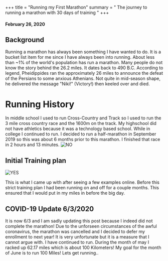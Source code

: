 +++ title = "Running my First Marathon" 
summary = " The journey to running a marathon with 30 days of training " 
+++
#### February 26, 2020
## Background 
Running a marathon has always been something I have wanted to do. It is a bucket list item for me since I have always been into running. About less than ~1% of the world's population has run a marathon. Many people do not know the story behind the 26.2 miles. It dates back to 490 B.C. According to legend, Pheidippides ran the approximately 26 miles to announce the defeat of the Persians to some anxious Athenians. Not quite in mid-season shape, he delivered the message "Niki!" (Victory!) then keeled over and died. 
# Running History 
In middle school I used to run Cross-Country and Track so I used to run the 3 mile cross country race and the 1600m on the track. My highschool did not have athletics because it was a technology based school. While in college I continued to run. I decided to run a half-marathon in September 2019 so this was about 6 months prior to this marathon. I finished that race in 2 hours and 13 minutes.
 ![NO](/publication/blog/half.jpg)
## Initial Training plan 
 ![YES](/publication/mar.png)

This is what I came up with after seeing a few examples online. Before this strict training plan I had been running on and off for a couple months. This ensured that I would put in my miles in before the big day. 
## COVID-19 Update 6/3/2020

It is now 6/3 and I am sadly updating this post because I indeed did not complete the marathon! Due to the unforseen circumstances of the awful coronavirus, the marathon was cancelled and I decided to defer my enrollment to next year! It is very unfortunate but it is a measure that I cannot argue with. I have continued to run. During the month of may I racked up 62.17 miles which is about 100 Kilometers! My goal for the month of June is to run 100 Miles! Lets get running..